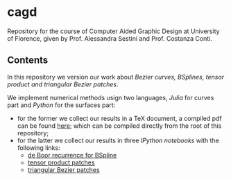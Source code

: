 cagd
====

Repository for the course of Computer Aided Graphic Design at University 
of Florence, given by Prof. Alessandra Sestini and Prof. Costanza Conti.

## Contents

In this repository we version our work about *Bezier curves, BSplines,
tensor product and triangular Bezier patches*.

We implement numerical methods usign two languages, *Julia* for curves part and
*Python* for the surfaces part:
* for the former we collect our results in a TeX document, a compiled
    pdf can be found [here][pdf_curves];
 which can be
    compiled directly from the root of this repository;
* for the latter we collect our results in three *IPython notebooks*
    with the following links:
    * [de Boor recurrence for BSpline][deBoor]
    * [tensor product patches][tp]
    * [triangular Bezier patches][tri]

[deBoor]: http://nbviewer.ipython.org/github/massimo-nocentini/cagd/blob/master/de-boor/deBoorRecurrenceInAction.ipynb?flush_cache=true
[tp]: http://nbviewer.ipython.org/github/massimo-nocentini/cagd/blob/master/surfaces/Tensor%20Product%20Bezier%20Patches.ipynb?flush_cache=true
[tri]: http://nbviewer.ipython.org/github/massimo-nocentini/cagd/blob/master/surfaces/Triangular%20Bezier%20Patches.ipynb?flush_cache=true

[pdf_curves]: https://github.com/massimo-nocentini/cagd/blob/master/compiled-documents/cagd.pdf
